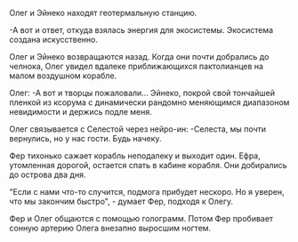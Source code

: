 Олег и Эйнеко находят геотермальную станцию. 

-А вот и ответ, откуда взялась энергия для экосистемы. Экосистема создана искусственно. 

Олег и Эйнеко возвращаются назад. Когда они почти добрались до челнока, Олег увидел вдалеке приближающихся пактолианцев на малом воздушном корабле.

Олег:
-А вот и творцы пожаловали... Эйнеко, покрой свой  тончайшей пленкой из ксорума с динамически рандомно меняющимся диапазоном невидимости и держись подле меня. 

Олег связывается с Селестой через нейро-ин:
-Селеста, мы почти вернулись, но у нас гости. Будь начеку. 

Фер тихонько сажает корабль неподалеку и выходит один. Ефра, утомленная дорогой, остается спать в кабине корабля. Они добирались до острова два дня. 

"Если с нами что-то случится, подмога прибудет нескоро. Но я уверен, что мы закончим быстро", - думает Фер, подходя к Олегу.

Фер и Олег общаются с помощью голограмм. Потом Фер пробивает сонную артерию Олега внезапно выросшим ногтем. 